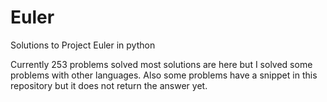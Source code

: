 # Euler
Solutions to Project Euler in python

Currently 253 problems solved most solutions are here but I solved some problems with other languages. Also some problems have a snippet in this repository but it does not return the answer yet.
